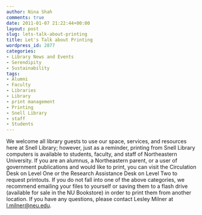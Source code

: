 ```yaml
---
author: Nina Shah
comments: true
date: 2011-01-07 21:22:44+00:00
layout: post
slug: lets-talk-about-printing
title: Let's Talk about Printing
wordpress_id: 2877
categories:
- Library News and Events
- Serendipity
- Sustainability
tags:
- Alumni
- Faculty
- Libraries
- Library
- print management
- Printing
- Snell Library
- staff
- Students
---
```


We welcome all library guests to use our space, services, and resources here at Snell Library; however, just as a reminder, printing from Snell Library computers is available to students, faculty, and staff of Northeastern University. If you are an alumnus, a Northeastern parent, or a user of government publications and would like to print, you can visit the Circulation Desk on Level One or the Research Assistance Desk on Level Two to request printouts. If you do not fall into one of the above categories, we recommend emailing your files to yourself or saving them to a flash drive (available for sale in the NU Bookstore) in order to print them from another location. If you have any questions, please contact Lesley Milner at [l.milner@neu.edu](mailto:l.milner@neu.edu).
